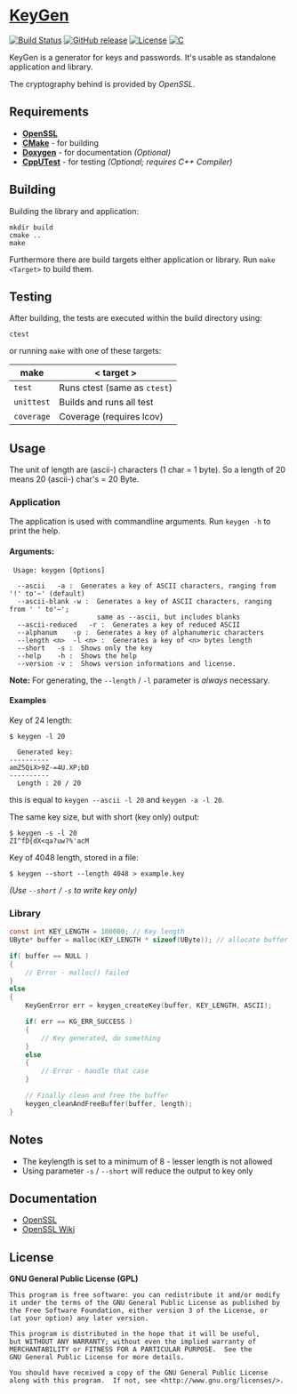# [KeyGen](https://github.com/offa/keygen)

[![Build Status](https://travis-ci.org/offa/keygen.svg?branch=master)](https://travis-ci.org/offa/keygen)
[![GitHub release](https://img.shields.io/github/release/offa/keygen.svg)](https://github.com/offa/keygen/releases)
[![License](https://img.shields.io/badge/license-GPLv3-yellow.svg)](LICENSE)
[![C](https://img.shields.io/badge/c-99-green.svg)](http://www.open-std.org/jtc1/sc22/wg14/)

KeyGen is a generator for keys and passwords. It's usable as standalone application and library.

The cryptography behind is provided by *OpenSSL*.

## Requirements

 - [**OpenSSL**](https://www.openssl.org/)
 - [**CMake**](http://www.cmake.org/) - for building
 - [**Doxygen**](http://doxygen.nl/) - for documentation *(Optional)*
 - [**CppUTest**](https://github.com/cpputest/cpputest) - for testing *(Optional; requires C++ Compiler)*

## Building

Building the library and application:

    mkdir build
    cmake ..
    make

Furthermore there are build targets either application or library. Run `make <Target>` to build them.

## Testing

After building, the tests are executed within the build directory using:

    ctest

or running `make` with one of these targets:

make        | < target >
----------- | -------------------------------
`test`      | Runs ctest (same as `ctest`)
`unittest`  | Builds and  runs all test
`coverage`  | Coverage (requires lcov)

## Usage

The unit of length are (ascii-) characters (1 char = 1 byte). So a length of 20 means 20 (ascii-) char's = 20 Byte.

### Application

The application is used with commandline arguments. Run `keygen -h` to print the help.

#### Arguments:

```
 Usage: keygen [Options]

  --ascii	-a :  Generates a key of ASCII characters, ranging from '!' to'~' (default)
  --ascii-blank	-w :  Generates a key of ASCII characters, ranging from ' ' to'~';
                      same as --ascii, but includes blanks
  --ascii-reduced	-r :  Generates a key of reduced ASCII
  --alphanum	-p :  Generates a key of alphanumeric characters
  --length <n>	-l <n> :  Generates a key of <n> bytes length
  --short	-s :  Shows only the key
  --help	-h :  Shows the help
  --version	-v :  Shows version informations and license.
```

**Note:** For generating, the `--length` / `-l` parameter is *always* necessary.
 
#### Examples

Key of 24 length:

    $ keygen -l 20

      Generated key:
    ----------
    amZ5QiX>9Z-=4U.XP;bD
    ----------
      Length : 20 / 20

this is equal to `keygen --ascii -l 20` and `keygen -a -l 20`.

The same key size, but with short (key only) output:

    $ keygen -s -l 20
    ZI^fD{dX<qa?uw?%'acM


Key of 4048 length, stored in a file:

    $ keygen --short --length 4048 > example.key

*(Use `--short` / `-s` to write key only)*


### Library

```c
const int KEY_LENGTH = 100000; // Key length
UByte* buffer = malloc(KEY_LENGTH * sizeof(UByte)); // allocate buffer

if( buffer == NULL )
{
    // Error - malloc() failed
}
else
{
    KeyGenError err = keygen_createKey(buffer, KEY_LENGTH, ASCII);

    if( err == KG_ERR_SUCCESS )
    {
        // Key generated, do something
    }
    else
    {
        // Error - handle that case
    }

    // Finally clean and free the buffer
    keygen_cleanAndFreeBuffer(buffer, length);
}
```

## Notes

 - The keylength is set to a minimum of 8 - lesser length is not allowed
 - Using parameter `-s` / `--short` will reduce the output to key only

## Documentation

 - [OpenSSL](https://www.openssl.org/)
 - [OpenSSL Wiki](http://wiki.openssl.org/index.php/Main_Page)

## License

**GNU General Public License (GPL)**

    This program is free software: you can redistribute it and/or modify
    it under the terms of the GNU General Public License as published by
    the Free Software Foundation, either version 3 of the License, or
    (at your option) any later version.

    This program is distributed in the hope that it will be useful,
    but WITHOUT ANY WARRANTY; without even the implied warranty of
    MERCHANTABILITY or FITNESS FOR A PARTICULAR PURPOSE.  See the
    GNU General Public License for more details.

    You should have received a copy of the GNU General Public License
    along with this program.  If not, see <http://www.gnu.org/licenses/>.
